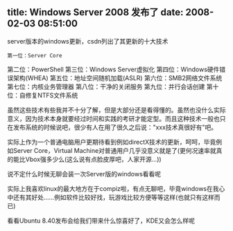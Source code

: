 title: Windows Server 2008 发布了
date: 2008-02-03 08:51:00
---

server版本的windows更新，csdn列出了其更新的十大技术

    第一位：Server Core
第二位：PowerShell
第三位：Windows Server虚拟化
第四位：Windows硬件错误架构(WHEA)
第五位：地址空间随机加载(ASLR)
第六位：SMB2网络文件系统
第七位：内核业务管理器
第八位：干净的关闭服务
第九位：并行会话创建
第十位：自修复NTFS文件系统

虽然这些技术有些我并不十分了解，但是大部分还是看得懂的。虽然也没什么实际意义，因为技术本身就要经过时间和实践的考研才能定型。而且这种技术一般也只在发布系统的时候说吧，很少有人在用了很久之后说："xxx技术真很好有"吧。

实际上作为一个普通电脑用户更期待看到例如directX技术的更新，呵呵，毕竟例如Server Core，Virtual Machine对普通用户几乎没意义就是了(更何况速率就真的能比Vbox强多少么(这么说有点脸皮厚吧，人家开源…))

说不定什么时候无聊会装一次Server版的windows看看呢

实际上我喜欢linux的最大地方在于compiz啦，有点无聊吧，毕竟windows在我心中还有其好处……例如软件比较好找，玩游戏比较方便等等这样(也就只有这样而已)

看看Ubuntu 8.40发布会给我们带来什么惊喜好了，KDE又会怎么样呢